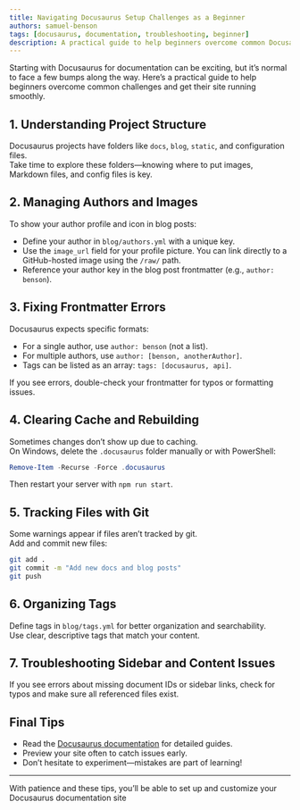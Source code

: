 ```yaml
---
title: Navigating Docusaurus Setup Challenges as a Beginner
authors: samuel-benson
tags: [docusaurus, documentation, troubleshooting, beginner]
description: A practical guide to help beginners overcome common Docusaurus challenges and get their documentation site running smoothly.
---
```


<!-- truncate -->


Starting with Docusaurus for documentation can be exciting, but it’s normal to face a few bumps along the way. Here’s a practical guide to help beginners overcome common challenges and get their site running smoothly.

## 1. Understanding Project Structure

Docusaurus projects have folders like `docs`, `blog`, `static`, and configuration files.  
Take time to explore these folders—knowing where to put images, Markdown files, and config files is key.

## 2. Managing Authors and Images

To show your author profile and icon in blog posts:
- Define your author in `blog/authors.yml` with a unique key.
- Use the `image_url` field for your profile picture. You can link directly to a GitHub-hosted image using the `/raw/` path.
- Reference your author key in the blog post frontmatter (e.g., `author: benson`).

## 3. Fixing Frontmatter Errors

Docusaurus expects specific formats:
- For a single author, use `author: benson` (not a list).
- For multiple authors, use `author: [benson, anotherAuthor]`.
- Tags can be listed as an array: `tags: [docusaurus, api]`.

If you see errors, double-check your frontmatter for typos or formatting issues.

## 4. Clearing Cache and Rebuilding

Sometimes changes don’t show up due to caching.  
On Windows, delete the `.docusaurus` folder manually or with PowerShell:

```powershell
Remove-Item -Recurse -Force .docusaurus
```

Then restart your server with `npm run start`.

## 5. Tracking Files with Git

Some warnings appear if files aren’t tracked by git.  
Add and commit new files:

```bash
git add .
git commit -m "Add new docs and blog posts"
git push
```

## 6. Organizing Tags

Define tags in `blog/tags.yml` for better organization and searchability.  
Use clear, descriptive tags that match your content.

## 7. Troubleshooting Sidebar and Content Issues

If you see errors about missing document IDs or sidebar links, check for typos and make sure all referenced files exist.

## Final Tips

- Read the [Docusaurus documentation](https://docusaurus.io/docs) for detailed guides.
- Preview your site often to catch issues early.
- Don’t hesitate to experiment—mistakes are part of learning!

---

With patience and these tips, you’ll be able to set up and customize your Docusaurus documentation site
